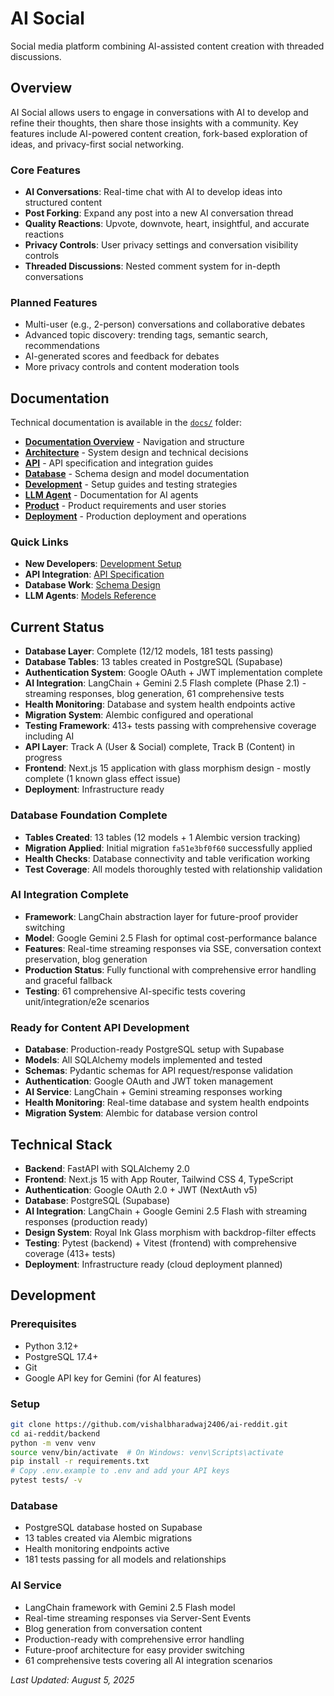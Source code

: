 # AI Social

Social media platform combining AI-assisted content creation with threaded discussions.

## Overview

AI Social allows users to engage in conversations with AI to develop and refine their thoughts, then share those insights with a community. Key features include AI-powered content creation, fork-based exploration of ideas, and privacy-first social networking.

### Core Features

- **AI Conversations**: Real-time chat with AI to develop ideas into structured content
- **Post Forking**: Expand any post into a new AI conversation thread
- **Quality Reactions**: Upvote, downvote, heart, insightful, and accurate reactions
- **Privacy Controls**: User privacy settings and conversation visibility controls
- **Threaded Discussions**: Nested comment system for in-depth conversations

### Planned Features

- Multi-user (e.g., 2-person) conversations and collaborative debates
- Advanced topic discovery: trending tags, semantic search, recommendations
- AI-generated scores and feedback for debates
- More privacy controls and content moderation tools

## Documentation

Technical documentation is available in the [`docs/`](./docs/) folder:

- **[Documentation Overview](./docs/README.md)** - Navigation and structure
- **[Architecture](./docs/architecture/)** - System design and technical decisions
- **[API](./docs/api/)** - API specification and integration guides
- **[Database](./docs/database/)** - Schema design and model documentation
- **[Development](./docs/development/)** - Setup guides and testing strategies
- **[LLM Agent](./docs/llm-agent/)** - Documentation for AI agents
- **[Product](./docs/product/)** - Product requirements and user stories
- **[Deployment](./docs/deployment/)** - Production deployment and operations

### Quick Links
- **New Developers**: [Development Setup](./docs/development/README.md)
- **API Integration**: [API Specification](./docs/api/specification.md)
- **Database Work**: [Schema Design](./docs/database/schema.md)
- **LLM Agents**: [Models Reference](./docs/llm-agent/models-reference.md)

## Current Status

- **Database Layer**: Complete (12/12 models, 181 tests passing)
- **Database Tables**: 13 tables created in PostgreSQL (Supabase)
- **Authentication System**: Google OAuth + JWT implementation complete
- **AI Integration**: LangChain + Gemini 2.5 Flash complete (Phase 2.1) - streaming responses, blog generation, 61 comprehensive tests
- **Health Monitoring**: Database and system health endpoints active
- **Migration System**: Alembic configured and operational
- **Testing Framework**: 413+ tests passing with comprehensive coverage including AI
- **API Layer**: Track A (User & Social) complete, Track B (Content) in progress
- **Frontend**: Next.js 15 application with glass morphism design - mostly complete (1 known glass effect issue)
- **Deployment**: Infrastructure ready

### Database Foundation Complete
- **Tables Created**: 13 tables (12 models + 1 Alembic version tracking)
- **Migration Applied**: Initial migration `fa51e3bf0f60` successfully applied
- **Health Checks**: Database connectivity and table verification working
- **Test Coverage**: All models thoroughly tested with relationship validation

### AI Integration Complete
- **Framework**: LangChain abstraction layer for future-proof provider switching
- **Model**: Google Gemini 2.5 Flash for optimal cost-performance balance
- **Features**: Real-time streaming responses via SSE, conversation context preservation, blog generation
- **Production Status**: Fully functional with comprehensive error handling and graceful fallback
- **Testing**: 61 comprehensive AI-specific tests covering unit/integration/e2e scenarios

### Ready for Content API Development
- **Database**: Production-ready PostgreSQL setup with Supabase
- **Models**: All SQLAlchemy models implemented and tested
- **Schemas**: Pydantic schemas for API request/response validation
- **Authentication**: Google OAuth and JWT token management
- **AI Service**: LangChain + Gemini streaming responses working
- **Health Monitoring**: Real-time database and system health endpoints
- **Migration System**: Alembic for database version control

## Technical Stack

- **Backend**: FastAPI with SQLAlchemy 2.0
- **Frontend**: Next.js 15 with App Router, Tailwind CSS 4, TypeScript
- **Authentication**: Google OAuth 2.0 + JWT (NextAuth v5)
- **Database**: PostgreSQL (Supabase)
- **AI Integration**: LangChain + Google Gemini 2.5 Flash with streaming responses (production ready)
- **Design System**: Royal Ink Glass morphism with backdrop-filter effects
- **Testing**: Pytest (backend) + Vitest (frontend) with comprehensive coverage (413+ tests)
- **Deployment**: Infrastructure ready (cloud deployment planned)

## Development

### Prerequisites
- Python 3.12+
- PostgreSQL 17.4+
- Git
- Google API key for Gemini (for AI features)

### Setup
```bash
git clone https://github.com/vishalbharadwaj2406/ai-reddit.git
cd ai-reddit/backend
python -m venv venv
source venv/bin/activate  # On Windows: venv\Scripts\activate
pip install -r requirements.txt
# Copy .env.example to .env and add your API keys
pytest tests/ -v
```

### Database
- PostgreSQL database hosted on Supabase
- 13 tables created via Alembic migrations
- Health monitoring endpoints active
- 181 tests passing for all models and relationships

### AI Service
- LangChain framework with Gemini 2.5 Flash model
- Real-time streaming responses via Server-Sent Events
- Blog generation from conversation content
- Production-ready with comprehensive error handling
- Future-proof architecture for easy provider switching
- 61 comprehensive tests covering all AI integration scenarios

*Last Updated: August 5, 2025*
